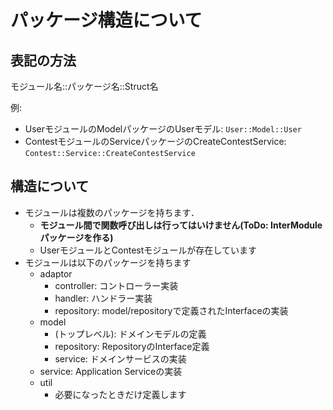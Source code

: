 # パッケージ構造について

## 表記の方法
モジュール名::パッケージ名::Struct名

例:
- UserモジュールのModelパッケージのUserモデル: `User::Model::User`
- ContestモジュールのServiceパッケージのCreateContestService: `Contest::Service::CreateContestService`

## 構造について

- モジュールは複数のパッケージを持ちます．
  - **モジュール間で関数呼び出しは行ってはいけません(ToDo: InterModuleパッケージを作る)**
  - UserモジュールとContestモジュールが存在しています
- モジュールは以下のパッケージを持ちます
  - adaptor
    - controller: コントローラー実装
    - handler: ハンドラー実装
    - repository: model/repositoryで定義されたInterfaceの実装
  - model
    - (トップレベル): ドメインモデルの定義
    - repository: RepositoryのInterface定義
    - service: ドメインサービスの実装
  - service: Application Serviceの実装
  - util
    - 必要になったときだけ定義します
